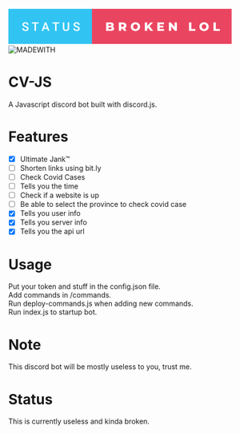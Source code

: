 ![status](https://github.com/rbunpat/CV-JS/blob/main/status-broken-lol.svg)
![MADEWITH](https://forthebadge.com/images/badges/made-with-javascript.svg)
# CV-JS
A Javascript discord bot built with discord.js.
# Features
- [x] Ultimate Jank™
- [ ] Shorten links using bit.ly
- [ ] Check Covid Cases
- [ ] Tells you the time
- [ ] Check if a website is up
- [ ] Be able to select the province to check covid case
- [x] Tells you user info
- [x] Tells you server info
- [x] Tells you the api url
# Usage
Put your token and stuff in the config.json file.\
Add commands in /commands.\
Run deploy-commands.js when adding new commands.\
Run index.js to startup bot.
# Note
This discord bot will be mostly useless to you, trust me.
# Status
This is currently useless and kinda broken.
